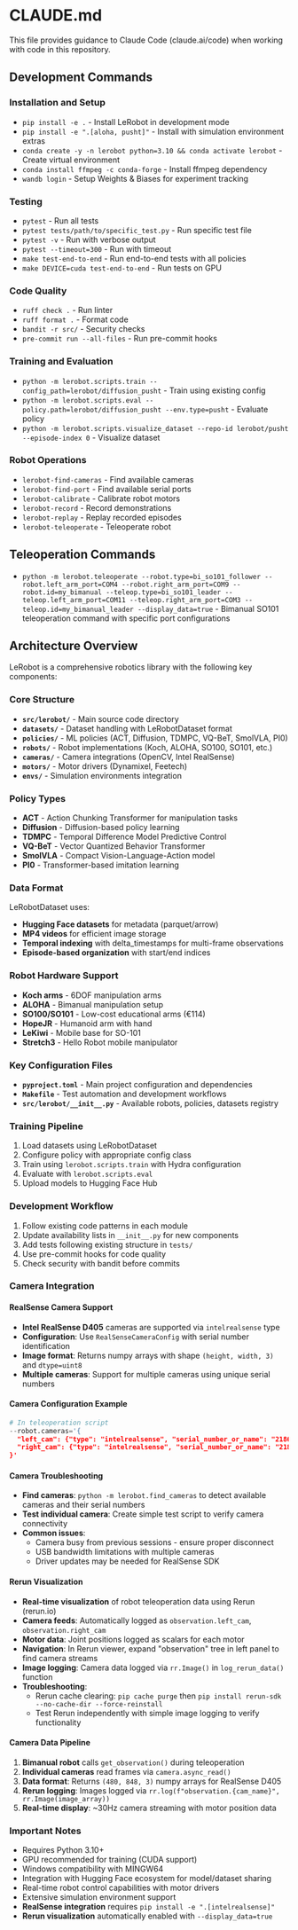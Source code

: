 # CLAUDE.md

This file provides guidance to Claude Code (claude.ai/code) when working with code in this repository.

## Development Commands

### Installation and Setup
- `pip install -e .` - Install LeRobot in development mode
- `pip install -e ".[aloha, pusht]"` - Install with simulation environment extras
- `conda create -y -n lerobot python=3.10 && conda activate lerobot` - Create virtual environment
- `conda install ffmpeg -c conda-forge` - Install ffmpeg dependency
- `wandb login` - Setup Weights & Biases for experiment tracking

### Testing
- `pytest` - Run all tests
- `pytest tests/path/to/specific_test.py` - Run specific test file
- `pytest -v` - Run with verbose output
- `pytest --timeout=300` - Run with timeout
- `make test-end-to-end` - Run end-to-end tests with all policies
- `make DEVICE=cuda test-end-to-end` - Run tests on GPU

### Code Quality
- `ruff check .` - Run linter
- `ruff format .` - Format code
- `bandit -r src/` - Security checks
- `pre-commit run --all-files` - Run pre-commit hooks

### Training and Evaluation
- `python -m lerobot.scripts.train --config_path=lerobot/diffusion_pusht` - Train using existing config
- `python -m lerobot.scripts.eval --policy.path=lerobot/diffusion_pusht --env.type=pusht` - Evaluate policy
- `python -m lerobot.scripts.visualize_dataset --repo-id lerobot/pusht --episode-index 0` - Visualize dataset

### Robot Operations
- `lerobot-find-cameras` - Find available cameras
- `lerobot-find-port` - Find available serial ports
- `lerobot-calibrate` - Calibrate robot motors
- `lerobot-record` - Record demonstrations
- `lerobot-replay` - Replay recorded episodes
- `lerobot-teleoperate` - Teleoperate robot

## Teleoperation Commands
- `python -m lerobot.teleoperate --robot.type=bi_so101_follower --robot.left_arm_port=COM4 --robot.right_arm_port=COM9 --robot.id=my_bimanual --teleop.type=bi_so101_leader --teleop.left_arm_port=COM11 --teleop.right_arm_port=COM3 --teleop.id=my_bimanual_leader --display_data=true` - Bimanual SO101 teleoperation command with specific port configurations

## Architecture Overview

LeRobot is a comprehensive robotics library with the following key components:

### Core Structure
- **`src/lerobot/`** - Main source code directory
- **`datasets/`** - Dataset handling with LeRobotDataset format
- **`policies/`** - ML policies (ACT, Diffusion, TDMPC, VQ-BeT, SmolVLA, PI0)
- **`robots/`** - Robot implementations (Koch, ALOHA, SO100, SO101, etc.)
- **`cameras/`** - Camera integrations (OpenCV, Intel RealSense)
- **`motors/`** - Motor drivers (Dynamixel, Feetech)
- **`envs/`** - Simulation environments integration

### Policy Types
- **ACT** - Action Chunking Transformer for manipulation tasks
- **Diffusion** - Diffusion-based policy learning
- **TDMPC** - Temporal Difference Model Predictive Control
- **VQ-BeT** - Vector Quantized Behavior Transformer
- **SmolVLA** - Compact Vision-Language-Action model
- **PI0** - Transformer-based imitation learning

### Data Format
LeRobotDataset uses:
- **Hugging Face datasets** for metadata (parquet/arrow)
- **MP4 videos** for efficient image storage
- **Temporal indexing** with delta_timestamps for multi-frame observations
- **Episode-based organization** with start/end indices

### Robot Hardware Support
- **Koch arms** - 6DOF manipulation arms
- **ALOHA** - Bimanual manipulation setup
- **SO100/SO101** - Low-cost educational arms (€114)
- **HopeJR** - Humanoid arm with hand
- **LeKiwi** - Mobile base for SO-101
- **Stretch3** - Hello Robot mobile manipulator

### Key Configuration Files
- **`pyproject.toml`** - Main project configuration and dependencies
- **`Makefile`** - Test automation and development workflows
- **`src/lerobot/__init__.py`** - Available robots, policies, datasets registry

### Training Pipeline
1. Load datasets using LeRobotDataset
2. Configure policy with appropriate config class
3. Train using `lerobot.scripts.train` with Hydra configuration
4. Evaluate with `lerobot.scripts.eval`
5. Upload models to Hugging Face Hub

### Development Workflow
1. Follow existing code patterns in each module
2. Update availability lists in `__init__.py` for new components  
3. Add tests following existing structure in `tests/`
4. Use pre-commit hooks for code quality
5. Check security with bandit before commits

### Camera Integration

#### RealSense Camera Support
- **Intel RealSense D405** cameras are supported via `intelrealsense` type
- **Configuration**: Use `RealSenseCameraConfig` with serial number identification
- **Image format**: Returns numpy arrays with shape `(height, width, 3)` and `dtype=uint8`
- **Multiple cameras**: Support for multiple cameras using unique serial numbers

#### Camera Configuration Example
```python
# In teleoperation script
--robot.cameras='{
  "left_cam": {"type": "intelrealsense", "serial_number_or_name": "218622270973", "width": 848, "height": 480, "fps": 30},
  "right_cam": {"type": "intelrealsense", "serial_number_or_name": "218622278797", "width": 848, "height": 480, "fps": 30}
}'
```

#### Camera Troubleshooting
- **Find cameras**: `python -m lerobot.find_cameras` to detect available cameras and their serial numbers
- **Test individual camera**: Create simple test script to verify camera connectivity
- **Common issues**: 
  - Camera busy from previous sessions - ensure proper disconnect
  - USB bandwidth limitations with multiple cameras
  - Driver updates may be needed for RealSense SDK

#### Rerun Visualization
- **Real-time visualization** of robot teleoperation data using Rerun (rerun.io)
- **Camera feeds**: Automatically logged as `observation.left_cam`, `observation.right_cam`
- **Motor data**: Joint positions logged as scalars for each motor
- **Navigation**: In Rerun viewer, expand "observation" tree in left panel to find camera streams
- **Image logging**: Camera data logged via `rr.Image()` in `log_rerun_data()` function
- **Troubleshooting**: 
  - Rerun cache clearing: `pip cache purge` then `pip install rerun-sdk --no-cache-dir --force-reinstall`
  - Test Rerun independently with simple image logging to verify functionality

#### Camera Data Pipeline
1. **Bimanual robot** calls `get_observation()` during teleoperation
2. **Individual cameras** read frames via `camera.async_read()` 
3. **Data format**: Returns `(480, 848, 3)` numpy arrays for RealSense D405
4. **Rerun logging**: Images logged via `rr.log(f"observation.{cam_name}", rr.Image(image_array))`
5. **Real-time display**: ~30Hz camera streaming with motor position data

### Important Notes
- Requires Python 3.10+
- GPU recommended for training (CUDA support)
- Windows compatibility with MINGW64
- Integration with Hugging Face ecosystem for model/dataset sharing
- Real-time robot control capabilities with motor drivers
- Extensive simulation environment support
- **RealSense integration** requires `pip install -e ".[intelrealsense]"`
- **Rerun visualization** automatically enabled with `--display_data=true`